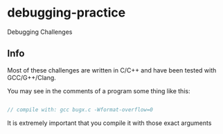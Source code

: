 # debugging-practice
Debugging Challenges

## Info
Most of these challenges are written in C/C++ 
and have been tested with GCC/G++/Clang.

You may see in the comments of a program some thing like this:
```c

// compile with: gcc bugx.c -Wformat-overflow=0

```
It is extremely important that you compile it with those exact arguments